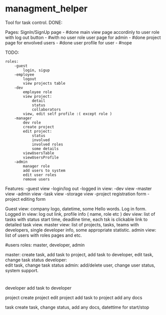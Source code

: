 # managment_helper

Tool for task control.
DONE:

Pages:
	SignIn/SignUp page - #done
	main view page accordinly to user role with log out button - #with no user role
	user page for admin - #done
	project page for envolved users - #done
	user profile for user - #nope


TODO:

	roles:
		-guest
			login, sigup	
		-employee
			logout			
			view projects table
		-dev
			employee role
			view project:
				detail
				status
				collaborators
			view, edit self profile :( except role )
		-manager		
			dev role	
			create project 
			edit project: 
				status
				involved
				involved roles
				some details
			viewUsersTable
			viewUsersProfile
		-admin 
			manager role
			add users to system
			edit user roles
			remove users


Features:
	-guest view
	-login/log out
	-logged in view:
		-dev view
		-master view
		-admin view
	-task view
	-storage view
	-project registration form
	-project editing form

Guest view:
	company logo, datetime, some Hello words. Log in form.
Logged in view:
	log out link, profile info ( name, role etc )
dev view:
	list of tasks with status start time, deadline time, each tsk is clickable link to detailed task view.
master view:
	list of projects, tasks, teams with developers, single developer info, some appropriate statistic.
admin view:
	list of users with roles pages and etc.
		
#users
roles: master, developer, admin

master:
	create task, add task to project, add task to developer, edit task, change task status
developer:	
	edit task, change task status
admin:
	add/delete user, change user status, system support.
	

#	
developer
add task to developer

project
create project
edit project
add task to project
add any docs

task
create task, change status, add any docs, datettime for start/stop





